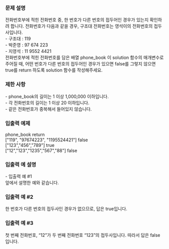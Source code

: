 <h3>문제 설명</h3>
전화번호부에 적힌 전화번호 중, 한 번호가 다른 번호의 접두어인 경우가 있는지 확인하려 합니다.
전화번호가 다음과 같을 경우, 구조대 전화번호는 영석이의 전화번호의 접두사입니다.
<br>
- 구조대 : 119 <br>
- 박준영 : 97 674 223 <br>
- 지영석 : 11 9552 4421 <br>
전화번호부에 적힌 전화번호를 담은 배열 phone_book 이 solution 함수의 매개변수로 주어질 때, 어떤 번호가 다른 번호의 접두어인 경우가 있으면 false를 그렇지 않으면 true를 return 하도록 solution 함수를 작성해주세요.
<br>

<h3>제한 사항</h3>
- phone_book의 길이는 1 이상 1,000,000 이하입니다.<br>
- 각 전화번호의 길이는 1 이상 20 이하입니다.<br>
- 같은 전화번호가 중복해서 들어있지 않습니다.<br>

<h3>입출력 예제</h3>
phone_book	return <br>
["119", "97674223", "1195524421"]	false  <br>
["123","456","789"]	true <br>
["12","123","1235","567","88"]	false <br>

<h3>입출력 예 설명</h3>
- 입출력 예 #1 <br>
앞에서 설명한 예와 같습니다. <br>

<h3>입출력 예 #2</h3>
한 번호가 다른 번호의 접두사인 경우가 없으므로, 답은 true입니다.<br>

<h3>입출력 예 #3</h3>
첫 번째 전화번호, “12”가 두 번째 전화번호 “123”의 접두사입니다. 따라서 답은 false입니다.